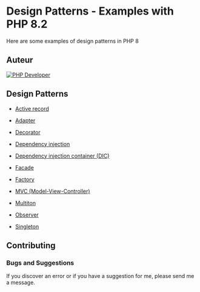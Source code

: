 # Design Patterns - Examples with PHP 8.2

Here are some examples of design patterns in PHP 8


## Auteur

[![PHP Developer](https://raw.githubusercontent.com/s-damian/medias/main/s-damian-logo-full-stack.webp)](https://github.com/s-damian)


## Design Patterns

* [Active record](https://github.com/s-damian/design-patterns-php/tree/master/src/active-record)

* [Adapter](https://github.com/s-damian/design-patterns-php/tree/master/src/adapter)

* [Decorator](https://github.com/s-damian/design-patterns-php/tree/master/src/decorator)

* [Dependency injection](https://github.com/s-damian/design-patterns-php/tree/master/src/dependency-injection)

* [Dependency injection container (DIC)](https://github.com/s-damian/design-patterns-php/tree/master/src/dependency-injection-container)

* [Facade](https://github.com/s-damian/design-patterns-php/tree/master/src/facade)

* [Factory](https://github.com/s-damian/design-patterns-php/tree/master/src/factory)

* [MVC (Model-View-Controller)](https://github.com/s-damian/design-patterns-php/tree/master/src/mvc)

* [Multiton](https://github.com/s-damian/design-patterns-php/tree/master/src/multiton)

* [Observer](https://github.com/s-damian/design-patterns-php/tree/master/src/observer)

* [Singleton](https://github.com/s-damian/design-patterns-php/tree/master/src/singleton)


## Contributing

### Bugs and Suggestions

If you discover an error or if you have a suggestion for me, please send me a message.
